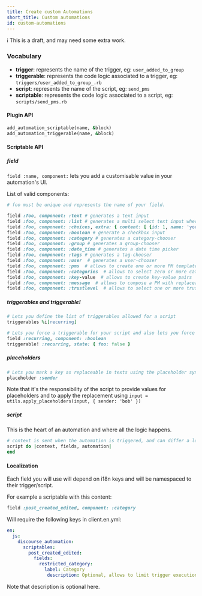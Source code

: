 ```yaml
---
title: Create custom Automations
short_title: Custom automations
id: custom-automations
---
```


:information_source: This is a draft, and may need some extra work.

### Vocabulary

- **trigger**: represents the name of the trigger, eg: `user_added_to_group`
- **triggerable**: represents the code logic associated to a trigger, eg: `triggers/user_added_to_group_.rb`
- **script**: represents the name of the script, eg: `send_pms`
- **scriptable**: represents the code logic associated to a script, eg: `scripts/send_pms.rb`

#### Plugin API

```rb
add_automation_scriptable(name, &block)
add_automation_triggerable(name, &block)
```

#### Scriptable API

##### field

`field :name, component:` lets you add a customisable value in your automation's UI.

List of valid components:

```rb
# foo must be unique and represents the name of your field.

field :foo, component: :text # generates a text input
field :foo, component: :list # generates a multi select text input where users can fill values
field :foo, component: :choices, extra: { content: [ {id: 1, name: 'your.own.i18n.key.path' } ] } # generates a combo-box with a custom content
field :foo, component: :boolean # generate a checkbox input
field :foo, component: :category # generates a category-chooser
field :foo, component: :group # generates a group-chooser
field :foo, component: :date_time # generates a date time picker
field :foo, component: :tags # generates a tag-chooser
field :foo, component: :user  # generates a user-chooser
field :foo, component: :pms  # allows to create one or more PM templates
field :foo, component: :categories  # allows to select zero or more categories
field :foo, component: :key-value  # allows to create key-value pairs
field :foo, component: :message  # allows to compose a PM with replaceable variables
field :foo, component: :trustlevel  # allows to select one or more trust levels
```

##### triggerables and triggerable!

```rb
# Lets you define the list of triggerables allowed for a script
triggerables %i[recurring]

# Lets you force a triggerable for your script and also lets you force some state on fields
field :recurring, component: :boolean
triggerable! :recurring, state: { foo: false }
```

##### placeholders

```rb
# Lets you mark a key as replaceable in texts using the placeholder syntax `%%sender%%`
placeholder :sender
```

Note that it's the responsibility of the script to provide values for placeholders and to apply the replacement using `input = utils.apply_placeholders(input, { sender: 'bob' })`

##### script

This is the heart of an automation and where all the logic happens.

```rb
# context is sent when the automation is triggered, and can differ a lot between triggers
script do |context, fields, automation|
end
```

#### Localization

Each field you will use will depend on i18n keys and will be namespaced to their trigger/script.

For example a scriptable with this content:

```rb
field :post_created_edited, component: :category
```

Will require the following keys in client.en.yml:

```yaml
en:
  js:
    discourse_automation:
      scriptables:
        post_created_edited:
          fields:
            restricted_category:
              label: Category
               description: Optional, allows to limit trigger execution to this category
```

Note that description is optional here.
